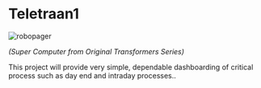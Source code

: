 # Teletraan1

![robopager](https://github.com/elliottcordo/teletran1/blob/master/docs/teletran.png)

_(Super Computer from Original Transformers Series)_

This project will provide very simple, dependable dashboarding of critical process such as day end and intraday processes..


